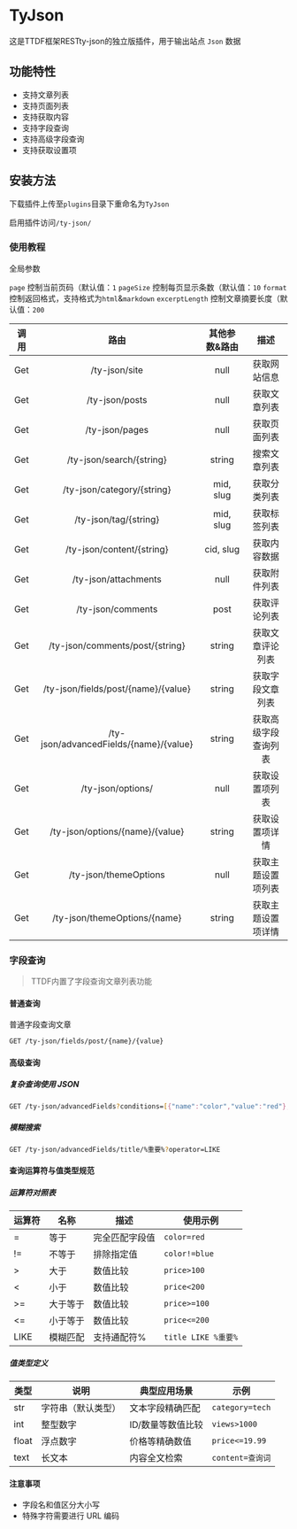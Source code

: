 # TyJson
这是TTDF框架RESTty-json的独立版插件，用于输出站点 `Json` 数据

## 功能特性

 - 支持文章列表
 - 支持页面列表
 - 支持获取内容
 - 支持字段查询
 - 支持高级字段查询
 - 支持获取设置项

## 安装方法

下载插件上传至`plugins`目录下重命名为`TyJson`

启用插件访问`/ty-json/`

### 使用教程

全局参数

`page` 控制当前页码（默认值：`1`
`pageSize` 控制每页显示条数（默认值：`10`
`format` 控制返回格式，支持格式为`html`&`markdown`
`excerptLength` 控制文章摘要长度（默认值：`200`

| 调用  |                路由                | 其他参数&路由 |         描述         |
| :---: | :--------------------------------: | :-----------: | :------------------: |
|  Get  |             /ty-json/site                |     null      |     获取网站信息     |
|  Get  |             /ty-json/posts             |     null      |     获取文章列表     |
|  Get  |             /ty-json/pages             |     null      |     获取页面列表     |
|  Get  |        /ty-json/search/{string}        |    string     |     搜索文章列表     |
|  Get  |       /ty-json/category/{string}       |   mid, slug   |     获取分类列表     |
|  Get  |         /ty-json/tag/{string}          |   mid, slug   |     获取标签列表     |
|  Get  |       /ty-json/content/{string}        |   cid, slug   |     获取内容数据     |
|  Get  |          /ty-json/attachments          |     null      |     获取附件列表     |
|  Get  |           /ty-json/comments            |     post      |     获取评论列表     |
|  Get  |    /ty-json/comments/post/{string}     |    string     |   获取文章评论列表   |
|  Get  |     /ty-json/fields/post/{name}/{value}     |    string     |   获取字段文章列表   |
|  Get  | /ty-json/advancedFields/{name}/{value} |    string     | 获取高级字段查询列表 |
|  Get  |           /ty-json/options/            |     null      |    获取设置项列表    |
|  Get  |    /ty-json/options/{name}/{value}     |    string     |    获取设置项详情    |
|  Get  |         /ty-json/themeOptions          |     null      |  获取主题设置项列表  |
|  Get  |      /ty-json/themeOptions/{name}      |    string     |  获取主题设置项详情  |

### 字段查询
> TTDF内置了字段查询文章列表功能

#### 普通查询  

普通字段查询文章

```bash
GET /ty-json/fields/post/{name}/{value}
```

#### 高级查询

##### 复杂查询​​使用 JSON

```bash
GET /ty-json/advancedFields?conditions=[{"name":"color","value":"red"},{"name":"price","operator":">=","value":100}]
```

##### 模糊搜索​

```bash
GET /ty-json/advancedFields/title/%重要%?operator=LIKE
```

#### 查询运算符与值类型规范

##### 运算符对照表

| 运算符 | 名称     | 描述           | 使用示例            |
| ------ | -------- | -------------- | ------------------- |
| =      | 等于     | 完全匹配字段值 | `color=red`         |
| !=     | 不等于   | 排除指定值     | `color!=blue`       |
| >      | 大于     | 数值比较       | `price>100`         |
| <      | 小于     | 数值比较       | `price<200`         |
| >=     | 大于等于 | 数值比较       | `price>=100`        |
| <=     | 小于等于 | 数值比较       | `price<=200`        |
| LIKE   | 模糊匹配 | 支持通配符%    | `title LIKE %重要%` |

##### 值类型定义

| 类型  | 说明               | 典型应用场景      | 示例             |
| ----- | ------------------ | ----------------- | ---------------- |
| str   | 字符串（默认类型） | 文本字段精确匹配  | `category=tech`  |
| int   | 整型数字           | ID/数量等数值比较 | `views>1000`     |
| float | 浮点数字           | 价格等精确数值    | `price<=19.99`   |
| text  | 长文本             | 内容全文检索      | `content=查询词` |

#### 注意事项

 - 字段名和值区分大小写
 - 特殊字符需要进行 URL 编码
